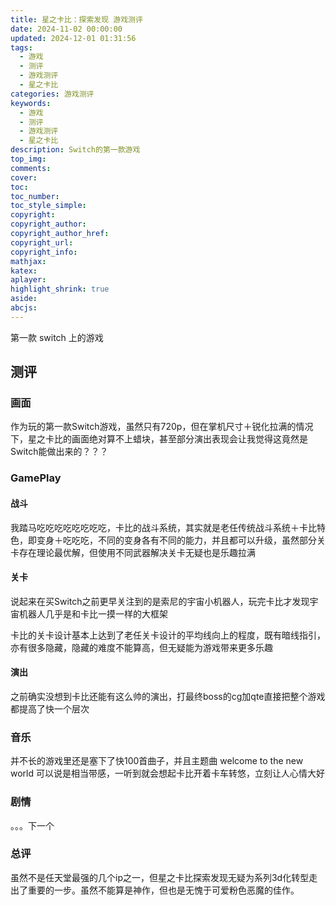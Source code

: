 ```yaml
---
title: 星之卡比：探索发现 游戏测评
date: 2024-11-02 00:00:00
updated: 2024-12-01 01:31:56
tags:
  - 游戏
  - 测评
  - 游戏测评
  - 星之卡比
categories: 游戏测评
keywords:
  - 游戏
  - 测评
  - 游戏测评
  - 星之卡比
description: Switch的第一款游戏
top_img:
comments:
cover:
toc:
toc_number:
toc_style_simple:
copyright:
copyright_author:
copyright_author_href:
copyright_url:
copyright_info:
mathjax:
katex:
aplayer:
highlight_shrink: true
aside:
abcjs:
---
```


第一款 switch 上的游戏

## 测评

### 画面

作为玩的第一款Switch游戏，虽然只有720p，但在掌机尺寸＋锐化拉满的情况下，星之卡比的画面绝对算不上蜡块，甚至部分演出表现会让我觉得这竟然是Switch能做出来的？？？

### GamePlay

#### 战斗

我踏马吃吃吃吃吃吃吃吃，卡比的战斗系统，其实就是老任传统战斗系统＋卡比特色，即变身＋吃吃吃，不同的变身各有不同的能力，并且都可以升级，虽然部分关卡存在理论最优解，但使用不同武器解决关卡无疑也是乐趣拉满

#### 关卡

说起来在买Switch之前更早关注到的是索尼的宇宙小机器人，玩完卡比才发现宇宙机器人几乎是和卡比一摸一样的大框架

卡比的关卡设计基本上达到了老任关卡设计的平均线向上的程度，既有暗线指引，亦有很多隐藏，隐藏的难度不能算高，但无疑能为游戏带来更多乐趣

#### 演出

之前确实没想到卡比还能有这么帅的演出，打最终boss的cg加qte直接把整个游戏都提高了快一个层次

### 音乐

并不长的游戏里还是塞下了快100首曲子，并且主题曲 welcome to the new world 可以说是相当带感，一听到就会想起卡比开着卡车转悠，立刻让人心情大好

### 剧情

。。。下一个

### 总评

虽然不是任天堂最强的几个ip之一，但星之卡比探索发现无疑为系列3d化转型走出了重要的一步。虽然不能算是神作，但也是无愧于可爱粉色恶魔的佳作。
